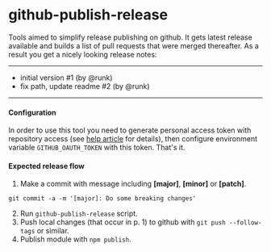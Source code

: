 # github-publish-release

Tools aimed to simplify release publishing on github. It gets latest release available and builds a list of pull 
requests that were merged thereafter. As a result you get a nicely looking release notes:

-----

 - initial version #1 (by @runk)
 - fix path, update readme #2 (by @runk)

-----


#### Configuration

In order to use this tool you need to generate personal access token with repository access (see 
[help article](https://help.github.com/articles/creating-an-access-token-for-command-line-use/) for details), then
configure environment variable `GITHUB_OAUTH_TOKEN` with this token. That's it.

#### Expected release flow

1. Make a commit with message including **[major]**, **[minor]** or **[patch]**.

```
git commit -a -m '[major]: Do some breaking changes'
```

2. Run `github-publish-release` script.
3. Push local changes (that occur in p. 1) to github with `git push --follow-tags` or similar.
4. Publish module with `npm publish`.
